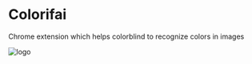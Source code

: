 # Colorifai
Chrome extension which helps colorblind to recognize colors in images

![logo][logo]

[logo]: https://pp.vk.me/c627829/v627829332/38b01/LQDIA4Vzcsw.jpg "Red strawberry"
